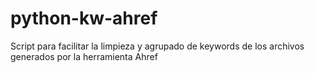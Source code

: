 # python-kw-ahref
Script para facilitar la limpieza y agrupado de keywords de los archivos generados por la herramienta Ahref
